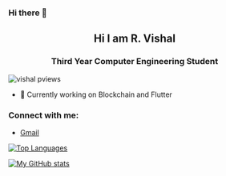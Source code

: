 ### Hi there 👋

<!--
**vishalr-22/vishalr-22** is a ✨ _special_ ✨ repository because its `README.md` (this file) appears on your GitHub profile.

Here are some ideas to get you started:

- 🔭 I’m currently working on ...
- 🌱 I’m currently learning ...
- 👯 I’m looking to collaborate on ...
- 🤔 I’m looking for help with ...
- 💬 Ask me about ...
- 📫 How to reach me: ...
- 😄 Pronouns: ...
- ⚡ Fun fact: ...
-->

<h2 align='center'> Hi I am R. Vishal </h2>
<h3 align='center'>Third Year Computer Engineering Student</h3>
<p align="left"> <img src="https://komarev.com/ghpvc/?username=vishalr-22" alt="vishal pviews" /> </p>

- 💬 Currently working on Blockchain and Flutter 

### Connect with me:

<!-- - [LinkedIn](https://www.linkedin.com/in/bhavinp16/) -->
<!-- - [Instagram](https://www.instagram.com/_bhavin.p16/) -->
- [Gmail](mailto:vishalramanathan22@gmail.com/)
<!-- - [Twitter](https://www.twitter.com/_bhavinp16) -->

[![Top Languages](https://github-readme-stats.vercel.app/api/top-langs/?username=vishalr-22&layout=compact)](https://github.com/vishalr-22/github-readme-stats)


[![My GitHub stats](https://github-readme-stats.vercel.app/api?username=vishalr-22&count_private=true&show_icons=true&theme=radical)](https://github.com/vishalr-22/github-readme-stats)
